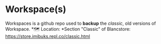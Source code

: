 # Workspace(s)
Workspaces is a github repo used to **backup** the _classic_, old versions of Workspace.
*🗺️ Location: *Section "Classic" of Blancstore: https://store.imibuks.repl.co/classic.html

